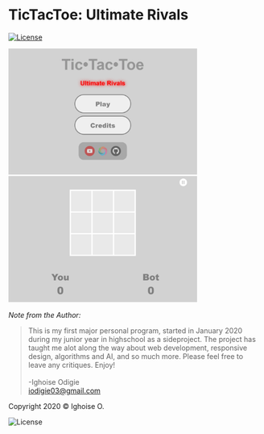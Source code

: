# TicTacToe: Ultimate Rivals
[![License](https://img.shields.io/badge/Quick-Preview-brightgreen)](https://repl.it/@IghoiseO/TicTacToe-Ultimate-Rivals)

<img src="assets/images/preview1.png" alt="preview" height = "250px">
<img src="assets/images/preview2.png" alt="preview" height = "250px">

*Note from the Author:*
>This is my first major personal program, started in January 2020 during my junior year in highschool as a sideproject. The project has taught me alot along the way about web development, responsive design, algorithms and AI, and so much more. Please feel free to leave any critiques. Enjoy! 
<br><br>-Ighoise Odigie<br> iodigie03@gmail.com

Copyright 2020 © Ighoise O.

![License](http://img.shields.io/:license-mit-blue.svg?style=flat-square)




